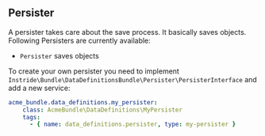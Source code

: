 ## Persister
A persister takes care about the save process. It basically saves objects. Following Persisters are currently available:

- `Persister` saves objects

To create your own persister you need to implement `Instride\Bundle\DataDefinitionsBundle\Persister\PersisterInterface` 
and add a new service:

```yml
acme_bundle.data_definitions.my_persister:
    class: AcmeBundle\DataDefinitions\MyPersister
    tags:
      - { name: data_definitions.persister, type: my-persister }
```
